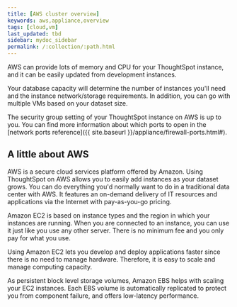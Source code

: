 ```yaml
---
title: [AWS cluster overview]
keywords: aws,appliance,overview
tags: [cloud,vm]
last_updated: tbd
sidebar: mydoc_sidebar
permalink: /:collection/:path.html
---
```

AWS can provide lots of memory and CPU for your ThoughtSpot instance, and it can
be easily updated from development instances.

Your database capacity will determine the number of instances you'll need and
the instance network/storage requirements. In addition, you can go with multiple
VMs based on your dataset size.

The security group setting of your ThoughtSpot instance on AWS is up to you. You
can find more information about which ports to open in the [network ports
reference]({{ site.baseurl }}/appliance/firewall-ports.html#).

## A little about AWS

AWS is a secure cloud services platform offered by Amazon. Using ThoughtSpot on
AWS allows you to easily add instances as your dataset grows. You can do
everything you'd normally want to do in a traditional data center with AWS.
It features an on-demand delivery of IT resources and applications via the
Internet with pay-as-you-go pricing.

Amazon EC2 is based on instance types and the region in which your instances are
running. When you are connected to an instance, you can use it just like you use
any other server. There is no minimum fee and you only pay for what you use.

Using Amazon EC2 lets you develop and deploy applications faster since there is
no need to manage hardware. Therefore, it is easy to scale and manage computing
capacity.

As persistent block level storage volumes, Amazon EBS helps with scaling your
EC2 instances. Each EBS volume is automatically replicated to protect you from
component failure, and offers low-latency performance.
